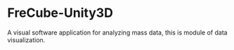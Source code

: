 # FreCube-Unity3D
A visual software application for analyzing mass data, this is module of data visualization.
